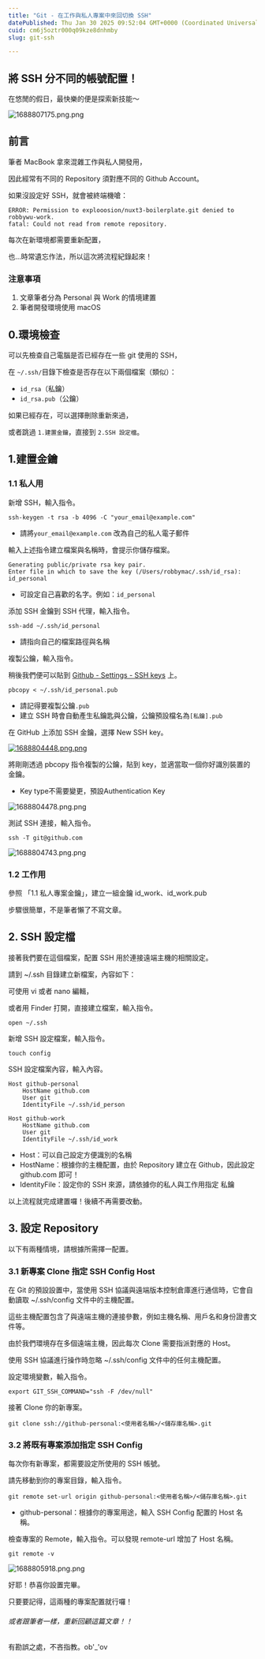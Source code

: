 ```yaml
---
title: "Git - 在工作與私人專案中來回切換 SSH"
datePublished: Thu Jan 30 2025 09:52:04 GMT+0000 (Coordinated Universal Time)
cuid: cm6j5oztr000q09kze8dnhmby
slug: git-ssh

---
```


## 將 SSH 分不同的帳號配置！

在悠閒的假日，最快樂的便是探索新技能～

![1688807175.png.png](https://raw.githubusercontent.com/explooosion/blogs/refs/heads/main/docs/images/2023-07-08_Git%20-%20%E5%9C%A8%E5%B7%A5%E4%BD%9C%E8%88%87%E7%A7%81%E4%BA%BA%E5%B0%88%E6%A1%88%E4%B8%AD%E4%BE%86%E5%9B%9E%E5%88%87%E6%8F%9B%20SSH/1688807175.png.png)

前言
--

筆者 MacBook 拿來混雜工作與私人開發用，

因此經常有不同的 Repository 須對應不同的 Github Account。

如果沒設定好 SSH，就會被終端機嗆：

    ERROR: Permission to explooosion/nuxt3-boilerplate.git denied to robbywu-work.
    fatal: Could not read from remote repository.

每次在新環境都需要重新配置，

也…時常遺忘作法，所以這次將流程紀錄起來！

### 注意事項

1.  文章筆者分為 Personal 與 Work 的情境建置
2.  筆者開發環境使用 macOS

**0.環境檢查**
----------

可以先檢查自己電腦是否已經存在一些 git 使用的 SSH，

在 `~/.ssh/`目錄下檢查是否存在以下兩個檔案（類似）：

*   `id_rsa`（私鑰）
*   `id_rsa.pub`（公鑰）

如果已經存在，可以選擇刪除重新來過，

或者跳過 `1.建置金鑰`，直接到 `2.SSH 設定檔`。

**1.建置金鑰**
----------

### 1.1 私人用

新增 SSH，輸入指令。

    ssh-keygen -t rsa -b 4096 -C "your_email@example.com"

*   請將`your_email@example.com` 改為自己的私人電子郵件

輸入上述指令建立檔案與名稱時，會提示你儲存檔案。

    Generating public/private rsa key pair.
    Enter file in which to save the key (/Users/robbymac/.ssh/id_rsa): id_personal

*   可設定自己喜歡的名字。例如：`id_personal`

添加 SSH 金鑰到 SSH 代理，輸入指令。

    ssh-add ~/.ssh/id_personal

*   請指向自己的檔案路徑與名稱

複製公鑰，輸入指令。

稍後我們便可以貼到 [Github - Settings - SSH keys](https://github.com/settings/keys) 上。

    pbcopy < ~/.ssh/id_personal.pub

*   請記得要複製公鑰`.pub`
*   建立 SSH 時會自動產生私鑰匙與公鑰，公鑰預設檔名為`[私鑰].pub`

在 GitHub 上添加 SSH 金鑰，選擇 New SSH key。

[![1688804448.png.png](https://raw.githubusercontent.com/explooosion/blogs/refs/heads/main/docs/images/2023-07-08_Git%20-%20%E5%9C%A8%E5%B7%A5%E4%BD%9C%E8%88%87%E7%A7%81%E4%BA%BA%E5%B0%88%E6%A1%88%E4%B8%AD%E4%BE%86%E5%9B%9E%E5%88%87%E6%8F%9B%20SSH/1688804448.png.png)](https://dotblogsfile.blob.core.windows.net/user/robby/6298370b-3532-4c06-ada5-677501cbfb78/1688804448.png.png)

將剛剛透過 pbcopy 指令複製的公鑰，貼到 key，並適當取一個你好識別裝置的金鑰。

*   Key type不需要變更，預設Authentication Key

![1688804478.png.png](https://raw.githubusercontent.com/explooosion/blogs/refs/heads/main/docs/images/2023-07-08_Git%20-%20%E5%9C%A8%E5%B7%A5%E4%BD%9C%E8%88%87%E7%A7%81%E4%BA%BA%E5%B0%88%E6%A1%88%E4%B8%AD%E4%BE%86%E5%9B%9E%E5%88%87%E6%8F%9B%20SSH/1688804478.png.png)

測試 SSH 連接，輸入指令。

    ssh -T git@github.com

![1688804743.png.png](https://raw.githubusercontent.com/explooosion/blogs/refs/heads/main/docs/images/2023-07-08_Git%20-%20%E5%9C%A8%E5%B7%A5%E4%BD%9C%E8%88%87%E7%A7%81%E4%BA%BA%E5%B0%88%E6%A1%88%E4%B8%AD%E4%BE%86%E5%9B%9E%E5%88%87%E6%8F%9B%20SSH/1688804743.png.png)

### 1.2 工作用

參照 「1.1 私人專案金鑰」，建立一組金鑰 id\_work、id\_work.pub

步驟很簡單，不是筆者懶了不寫文章。

**2\. SSH 設定檔**
---------------

接著我們要在這個檔案，配置 SSH 用於連接遠端主機的相關設定。

請到 ~/.ssh 目錄建立新檔案，內容如下：

可使用 vi 或者 nano 編輯，

或者用 Finder 打開，直接建立檔案，輸入指令。

    open ~/.ssh

新增 SSH 設定檔案，輸入指令。

    touch config

SSH 設定檔案內容，輸入內容。

    Host github-personal
        HostName github.com
        User git
        IdentityFile ~/.ssh/id_person
    
    Host github-work
        HostName github.com
        User git
        IdentityFile ~/.ssh/id_work

*   Host：可以自己設定方便識別的名稱
*   HostName：根據你的主機配置，由於 Repository 建立在 Github，因此設定 github.com 即可！
*   IdentityFile：設定你的 SSH 來源，請依據你的私人與工作用指定 私鑰

以上流程就完成建置囉！後續不再需要改動。

**3\. 設定 Repository**
---------------------

以下有兩種情境，請根據所需擇一配置。

### **3.1 新專案 Clone 指定 SSH Config Host**

在 Git 的預設設置中，當使用 SSH 協議與遠端版本控制倉庫進行通信時，它會自動讀取 ~/.ssh/config 文件中的主機配置。

這些主機配置包含了與遠端主機的連接參數，例如主機名稱、用戶名和身份證書文件等。

由於我們環境存在多個遠端主機，因此每次 Clone 需要指派對應的 Host。

使用 SSH 協議進行操作時忽略 ~/.ssh/config 文件中的任何主機配置。

設定環境變數，輸入指令。

    export GIT_SSH_COMMAND="ssh -F /dev/null"

接著 Clone 你的新專案。

    git clone ssh://github-personal:<使用者名稱>/<儲存庫名稱>.git

### 3.2 將既有專案添加指定 SSH Config

每次你有新專案，都需要設定所使用的 SSH 帳號。

請先移動到你的專案目錄，輸入指令。

    git remote set-url origin github-personal:<使用者名稱>/<儲存庫名稱>.git

*   github-personal：根據你的專案用途，輸入 SSH Config 配置的 Host 名稱。

檢查專案的 Remote，輸入指令。可以發現 remote-url 增加了 Host 名稱。

    git remote -v

![1688805918.png.png](https://raw.githubusercontent.com/explooosion/blogs/refs/heads/main/docs/images/2023-07-08_Git%20-%20%E5%9C%A8%E5%B7%A5%E4%BD%9C%E8%88%87%E7%A7%81%E4%BA%BA%E5%B0%88%E6%A1%88%E4%B8%AD%E4%BE%86%E5%9B%9E%E5%88%87%E6%8F%9B%20SSH/1688805918.png.png)

好耶！恭喜你設置完畢。

只要要記得，這兩種的專案配置就行囉！

###### 或者跟筆者一樣，重新回顧這篇文章！！

有勘誤之處，不吝指教。ob'\_'ov